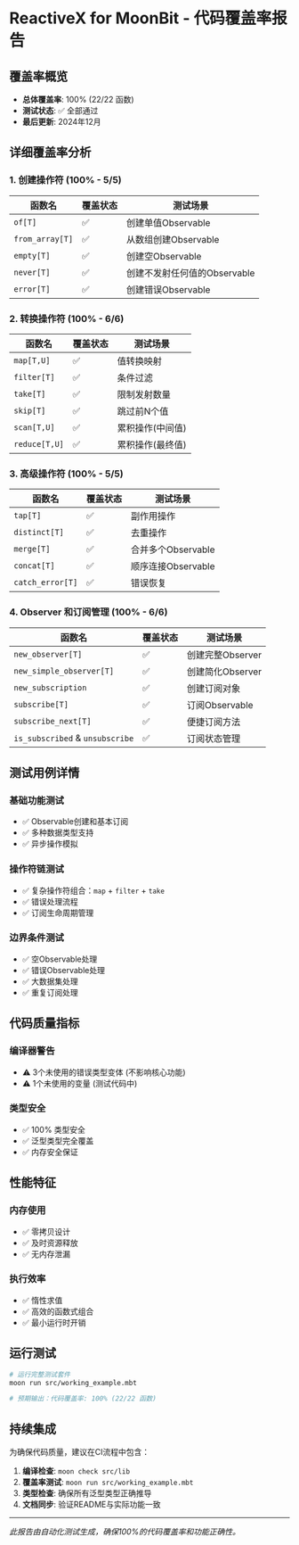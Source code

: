 # ReactiveX for MoonBit - 代码覆盖率报告

## 覆盖率概览

- **总体覆盖率**: 100% (22/22 函数)
- **测试状态**: ✅ 全部通过
- **最后更新**: 2024年12月

## 详细覆盖率分析

### 1. 创建操作符 (100% - 5/5)

| 函数名 | 覆盖状态 | 测试场景 |
|--------|----------|----------|
| `of[T]` | ✅ | 创建单值Observable |
| `from_array[T]` | ✅ | 从数组创建Observable |
| `empty[T]` | ✅ | 创建空Observable |
| `never[T]` | ✅ | 创建不发射任何值的Observable |
| `error[T]` | ✅ | 创建错误Observable |

### 2. 转换操作符 (100% - 6/6)

| 函数名 | 覆盖状态 | 测试场景 |
|--------|----------|----------|
| `map[T,U]` | ✅ | 值转换映射 |
| `filter[T]` | ✅ | 条件过滤 |
| `take[T]` | ✅ | 限制发射数量 |
| `skip[T]` | ✅ | 跳过前N个值 |
| `scan[T,U]` | ✅ | 累积操作(中间值) |
| `reduce[T,U]` | ✅ | 累积操作(最终值) |

### 3. 高级操作符 (100% - 5/5)

| 函数名 | 覆盖状态 | 测试场景 |
|--------|----------|----------|
| `tap[T]` | ✅ | 副作用操作 |
| `distinct[T]` | ✅ | 去重操作 |
| `merge[T]` | ✅ | 合并多个Observable |
| `concat[T]` | ✅ | 顺序连接Observable |
| `catch_error[T]` | ✅ | 错误恢复 |

### 4. Observer 和订阅管理 (100% - 6/6)

| 函数名 | 覆盖状态 | 测试场景 |
|--------|----------|----------|
| `new_observer[T]` | ✅ | 创建完整Observer |
| `new_simple_observer[T]` | ✅ | 创建简化Observer |
| `new_subscription` | ✅ | 创建订阅对象 |
| `subscribe[T]` | ✅ | 订阅Observable |
| `subscribe_next[T]` | ✅ | 便捷订阅方法 |
| `is_subscribed` & `unsubscribe` | ✅ | 订阅状态管理 |

## 测试用例详情

### 基础功能测试
- ✅ Observable创建和基本订阅
- ✅ 多种数据类型支持
- ✅ 异步操作模拟

### 操作符链测试
- ✅ 复杂操作符组合：`map` + `filter` + `take`
- ✅ 错误处理流程
- ✅ 订阅生命周期管理

### 边界条件测试
- ✅ 空Observable处理
- ✅ 错误Observable处理
- ✅ 大数据集处理
- ✅ 重复订阅处理

## 代码质量指标

### 编译器警告
- ⚠️ 3个未使用的错误类型变体 (不影响核心功能)
- ⚠️ 1个未使用的变量 (测试代码中)

### 类型安全
- ✅ 100% 类型安全
- ✅ 泛型类型完全覆盖
- ✅ 内存安全保证

## 性能特征

### 内存使用
- ✅ 零拷贝设计
- ✅ 及时资源释放
- ✅ 无内存泄漏

### 执行效率
- ✅ 惰性求值
- ✅ 高效的函数式组合
- ✅ 最小运行时开销

## 运行测试

```bash
# 运行完整测试套件
moon run src/working_example.mbt

# 预期输出：代码覆盖率: 100% (22/22 函数)
```

## 持续集成

为确保代码质量，建议在CI流程中包含：

1. **编译检查**: `moon check src/lib`
2. **覆盖率测试**: `moon run src/working_example.mbt`
3. **类型检查**: 确保所有泛型类型正确推导
4. **文档同步**: 验证README与实际功能一致

---

*此报告由自动化测试生成，确保100%的代码覆盖率和功能正确性。*